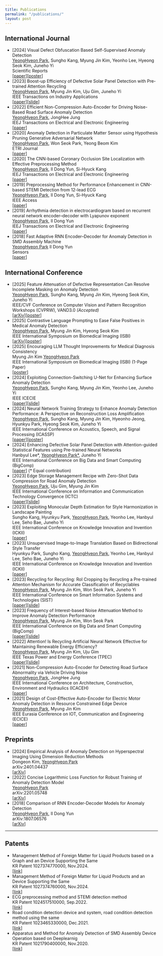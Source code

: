```yaml
---
title: Publications
permalink: "/publications/"
layout: post
---
```


## International Journal
+ [2024] Visual Defect Obfuscation Based Self-Supervised Anomaly Detection  
<ins>YeongHyeon Park</ins>, Sungho Kang, Myung Jin Kim, Yeonho Lee, Hyeong Seok Kim, Juneho Yi  
Scientific Reports  
[<a href="https://www.nature.com/articles/s41598-024-69698-5">paper</a>][<a href="https://github.com/YeongHyeon/Conference_History/raw/main/2024-SciRep.pdf">poster</a>]  
+ [2023] Boost-up Efficiency of Defective Solar Panel Detection with Pre-trained Attention Recycling  
<ins>YeongHyeon Park</ins>, Myung Jin Kim, Uju Gim, Juneho Yi  
IEEE Transactions on Industry Applications  
[<a href="https://ieeexplore.ieee.org/document/10065567">paper</a>][<a href="https://github.com/YeongHyeon/Conference_History/raw/main/2023-IEEE-TIA.pdf">slide</a>]  
+ [2022] Efficient Non-Compression Auto-Encoder for Driving Noise-Based Road Surface Anomaly Detection  
<ins>YeongHyeon Park</ins>, JongHee Jung  
IEEJ Transactions on Electrical and Electronic Engineering  
[<a href="https://doi.org/10.1002/tee.23672">paper</a>]  
+ [2020] Anomaly Detection in Particulate Matter Sensor using Hypothesis Pruning Generative Adversarial Network  
<ins>YeongHyeon Park</ins>, Won Seok Park, Yeong Beom Kim  
ETRI Journal  
[<a href="https://onlinelibrary.wiley.com/doi/full/10.4218/etrij.2020-0052">paper</a>]  
+ [2020] The CNN-based Coronary Occlusion Site Localization with Effective Preprocessing Method  
<ins>YeongHyeon Park</ins>, Il Dong Yun, Si-Hyuck Kang  
IEEJ Transactions on Electrical and Electronic Engineering  
[<a href="https://onlinelibrary.wiley.com/doi/abs/10.1002/tee.23225">paper</a>]  
+ [2019] Preprocessing Method for Performance Enhancement in CNN-based STEMI Detection from 12-lead ECG  
<ins>YeongHyeon Park</ins>, Il Dong Yun, Si-Hyuck Kang  
IEEE Access  
[<a href="https://ieeexplore.ieee.org/abstract/document/8771175">paper</a>]  
+ [2019] Arrhythmia detection in electrocardiogram based on recurrent neural network encoder–decoder with Lyapunov exponent  
<ins>YeongHyeon Park</ins>, Il Dong Yun   
IEEJ Transactions on Electrical and Electronic Engineering  
[<a href="https://onlinelibrary.wiley.com/doi/abs/10.1002/tee.22927">paper</a>]  
+ [2018] Fast Adaptive RNN Encoder–Decoder for Anomaly Detection in SMD Assembly Machine  
<ins>YeongHyeon Park</ins> Il Dong Yun  
Sensors  
[<a href="https://www.mdpi.com/1424-8220/18/10/3573">paper</a>]  
  
## International Conference
+ [2025] Feature Attenuation of Defective Representation Can Resolve Incomplete Masking on Anomaly Detection  
<ins>YeongHyeon Park</ins>, Sungho Kang, Myung Jin Kim, Hyeong Seok Kim, Juneho Yi  
IEEE/CVF Conference on Computer Vision and Pattern Recognition Workshops (CVPRW), VAND3.0 _(Accepted)_   
[<a href="https://arxiv.org/abs/2407.04597">arXiv</a>][<a href="https://github.com/YeongHyeon/Conference_History/raw/main/2025-CVPRW-FADeR.pdf">poster</a>]  
+ [2025] Contrastive Language Prompting to Ease False Positives in Medical Anomaly Detection  
<ins>YeongHyeon Park</ins>, Myung Jin Kim, Hyeong Seok Kim  
IEEE International Symposium on Biomedical Imaging (ISBI)  
[<a href="https://arxiv.org/abs/2411.07546v2">arXiv</a>][<a href="https://github.com/YeongHyeon/Conference_History/raw/main/2025-ISBI_Park.pdf">poster</a>]  
+ [2025] Encouraging LLM Thought Improvements for Medical Diagnosis Consistency  
Myung Jin Kim <ins>YeongHyeon Park</ins>  
IEEE International Symposium on Biomedical Imaging (ISBI) (1-Page Paper)  
[<a href="https://github.com/YeongHyeon/Conference_History/raw/main/2025-ISBI_Kim.pdf">poster</a>]  
+ [2024] Exploiting Connection-Switching U-Net for Enhancing Surface Anomaly Detection  
<ins>YeongHyeon Park</ins>, Sungho Kang, Myung Jin Kim, Yeonho Lee, Juneho Yi  
IEEE ICECIE  
[<a href="https://ieeexplore.ieee.org/document/10815658">paper</a>][<a href="https://github.com/YeongHyeon/Conference_History/raw/main/2024-IEEE_ICECIE.pdf">slide</a>]
+ [2024] Neural Network Training Strategy to Enhance Anomaly Detection Performance: A Perspective on Reconstruction Loss Amplification  
<ins>YeongHyeon Park</ins>, Sungho Kang, Myung Jin Kim, Hyeonho Jeong, Hyunkyu Park, Hyeong Seok Kim, Juneho Yi  
IEEE International Conference on Acoustics, Speech, and Signal Processing (ICASSP)  
[<a href="https://ieeexplore.ieee.org/document/10446942">paper</a>][<a href="https://sigport.org/documents/neural-network-training-strategy-enhance-anomaly-detection-performance-perspective">poster</a>]
+ [2024] Enhancing Defective Solar Panel Detection with Attention-guided Statistical Features using Pre-trained Neural Networks  
Hanbyul Lee\*, <ins>YeongHyeon Park\*</ins>, Juneho Yi  
IEEE International Conference on Big Data and Smart Computing (BigComp)  
[<a href="https://ieeexplore.ieee.org/abstract/document/10488244">paper</a>] (* Equal contribution) 
+ [2023] Edge Storage Management Recipe with Zero-Shot Data Compression for Road Anomaly Detection  
<ins>YeongHyeon Park</ins>, Uju Gim, Myung Jin Kim  
IEEE International Conference on Information and Communication Technology Convergence (ICTC)  
[<a href="https://ieeexplore.ieee.org/abstract/document/10393463">paper</a>][<a href="https://github.com/YeongHyeon/Conference_History/raw/main/2023-IEEE-ICTC.pdf">slide</a>]  
+ [2023] Exploiting Monocular Depth Estimation for Style Harmonization in Landscape Painting  
Sungho Kang, Hyunkyu Park, <ins>YeongHyeon Park</ins>, Yeonho Lee, Hanbyul Lee, Seho Bae, Juneho Yi  
IEEE International Conference on Knowledge Innovation and Invention (ICKII)  
[<a href="https://ieeexplore.ieee.org/document/10332789">paper</a>]  
+ [2023] Unsupervised Image-to-Image Translation Based on Bidirectional Style Transfer  
Hyunkyu Park, Sungho Kang, <ins>YeongHyeon Park</ins>, Yeonho Lee, Hanbyul Lee, Seho Bae, Juneho Yi  
IEEE International Conference on Knowledge Innovation and Invention (ICKII)  
[<a href="https://ieeexplore.ieee.org/document/10332712">paper</a>]  
+ [2023] Recycling for Recycling: RoI Cropping by Recycling a Pre-trained Attention Mechanism for Accurate Classification of Recyclables  
<ins>YeongHyeon Park</ins>, Myung Jin Kim, Won Seok Park, Juneho Yi  
IEEE International Conference on Smart Information Systems and Technologies (SIST)  
[<a href="https://ieeexplore.ieee.org/document/10223525">paper</a>][<a href="https://github.com/YeongHyeon/Conference_History/raw/main/2023-IEEE-SIST.pdf">slide</a>]  
+ [2023] Frequency of Interest-based Noise Attenuation Method to Improve Anomaly Detection Performance  
<ins>YeongHyeon Park</ins>, Myung Jin Kim, Won Seok Park  
IEEE International Conference on Big Data and Smart Computing (BigComp)  
[<a href="https://ieeexplore.ieee.org/document/10066697">paper</a>][<a href="https://github.com/YeongHyeon/Conference_History/raw/main/2023-IEEE_BigComp.pdf">slide</a>]  
+ [2022] Attention! Is Recycling Artificial Neural Network Effective for Maintaining Renewable Energy Efficiency?  
<ins>YeongHyeon Park</ins>, Myung Jin Kim, Uju Gim  
IEEE Texas Power and Energy Conference (TPEC)  
[<a href="https://ieeexplore.ieee.org/document/9750784">paper</a>][<a href="https://github.com/YeongHyeon/Conference_History/raw/main/2022-IEEE_TPEC.pdf">slide</a>]  
+ [2021] Non-Compression Auto-Encoder for Detecting Road Surface Abnormality via Vehicle Driving Noise  
<ins>YeongHyeon Park</ins>, JongHee Jung  
IEEE International Conference on Architecture, Construction, Environment and Hydraulics (ICACEH)  
[<a href="https://ieeexplore.ieee.org/document/9768853">paper</a>]  
+ [2021] Design of Cost-Effective Auto-Encoder for Electric Motor Anomaly Detection in Resource Constrained Edge Device  
<ins>YeongHyeon Park</ins>, Myung Jin Kim  
IEEE Eurasia Conference on IOT, Communication and Engineering (ECICE)  
[<a href="https://ieeexplore.ieee.org/document/9645739">paper</a>]  

## Preprints
+ [2024] Empirical Analysis of Anomaly Detection on Hyperspectral Imaging Using Dimension Reduction Methods  
Dongeon Kim, <ins>YeongHyeon Park</ins>  
arXiv:2401.04437  
[<a href="https://arxiv.org/abs/2401.04437">arXiv</a>]  
+ [2022] Concise Logarithmic Loss Function for Robust Training of Anomaly Detection Model  
<ins>YeongHyeon Park</ins>  
arXiv:2201.05748  
[<a href="https://arxiv.org/abs/2201.05748">arXiv</a>]  
+ [2018] Comparison of RNN Encoder-Decoder Models for Anomaly Detection  
<ins>YeongHyeon Park</ins>, Il Dong Yun  
arXiv:1807.06576  
[<a href="https://arxiv.org/abs/1807.06576">arXiv</a>]  

-----

## Patents
+ Management Method of Foreign Matter for Liquid Products based on a Graph and an Device Supporting the Same  
KR Patent 1027374770000, Nov.2024.  
[[link]](https://doi.org/10.8080/1020230067683)
+ Management Method of Foreign Matter for Liquid Products and an Device Supporting the Same  
KR Patent 1027374760000, Nov.2024.  
[[link]](ttps://doi.org/10.8080/1020230067682)
+ ECG preprocessing method and STEMI detection method  
KR Patent 1024517510000, Sep.2022.  
[[link]](https://doi.org/10.8080/1020200025038)
+ Road condition detection device and system, road condition detection method using the same  
KR Patent 1023465330000, Dec.2021.  
[[link]](https://doi.org/10.8080/1020200057140)
+ Apparatus and Method for Anomaly Detection of SMD Assembly Device Operation based on Deeplearnig  
KR Patent 1021790400000, Nov.2020.  
[[link]](https://doi.org/10.8080/1020180128383)